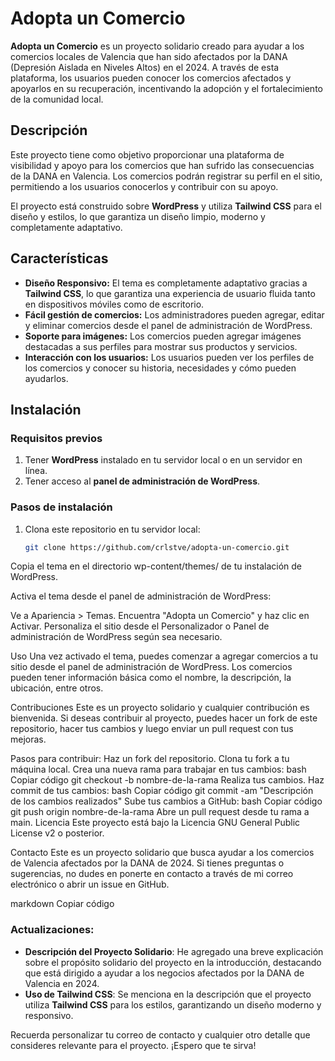 # Adopta un Comercio

**Adopta un Comercio** es un proyecto solidario creado para ayudar a los comercios locales de Valencia que han sido afectados por la DANA (Depresión Aislada en Niveles Altos) en el 2024. A través de esta plataforma, los usuarios pueden conocer los comercios afectados y apoyarlos en su recuperación, incentivando la adopción y el fortalecimiento de la comunidad local.

## Descripción

Este proyecto tiene como objetivo proporcionar una plataforma de visibilidad y apoyo para los comercios que han sufrido las consecuencias de la DANA en Valencia. Los comercios podrán registrar su perfil en el sitio, permitiendo a los usuarios conocerlos y contribuir con su apoyo.

El proyecto está construido sobre **WordPress** y utiliza **Tailwind CSS** para el diseño y estilos, lo que garantiza un diseño limpio, moderno y completamente adaptativo.

## Características

- **Diseño Responsivo:** El tema es completamente adaptativo gracias a **Tailwind CSS**, lo que garantiza una experiencia de usuario fluida tanto en dispositivos móviles como de escritorio.
- **Fácil gestión de comercios:** Los administradores pueden agregar, editar y eliminar comercios desde el panel de administración de WordPress.
- **Soporte para imágenes:** Los comercios pueden agregar imágenes destacadas a sus perfiles para mostrar sus productos y servicios.
- **Interacción con los usuarios:** Los usuarios pueden ver los perfiles de los comercios y conocer su historia, necesidades y cómo pueden ayudarlos.

## Instalación

### Requisitos previos

1. Tener **WordPress** instalado en tu servidor local o en un servidor en línea.
2. Tener acceso al **panel de administración de WordPress**.

### Pasos de instalación

1. Clona este repositorio en tu servidor local:
   ```bash
   git clone https://github.com/crlstve/adopta-un-comercio.git
Copia el tema en el directorio wp-content/themes/ de tu instalación de WordPress.

Activa el tema desde el panel de administración de WordPress:

Ve a Apariencia > Temas.
Encuentra "Adopta un Comercio" y haz clic en Activar.
Personaliza el sitio desde el Personalizador o Panel de administración de WordPress según sea necesario.

Uso
Una vez activado el tema, puedes comenzar a agregar comercios a tu sitio desde el panel de administración de WordPress. Los comercios pueden tener información básica como el nombre, la descripción, la ubicación, entre otros.

Contribuciones
Este es un proyecto solidario y cualquier contribución es bienvenida. Si deseas contribuir al proyecto, puedes hacer un fork de este repositorio, hacer tus cambios y luego enviar un pull request con tus mejoras.

Pasos para contribuir:
Haz un fork del repositorio.
Clona tu fork a tu máquina local.
Crea una nueva rama para trabajar en tus cambios:
bash
Copiar código
git checkout -b nombre-de-la-rama
Realiza tus cambios.
Haz commit de tus cambios:
bash
Copiar código
git commit -am "Descripción de los cambios realizados"
Sube tus cambios a GitHub:
bash
Copiar código
git push origin nombre-de-la-rama
Abre un pull request desde tu rama a main.
Licencia
Este proyecto está bajo la Licencia GNU General Public License v2 o posterior.

Contacto
Este es un proyecto solidario que busca ayudar a los comercios de Valencia afectados por la DANA de 2024. Si tienes preguntas o sugerencias, no dudes en ponerte en contacto a través de mi correo electrónico o abrir un issue en GitHub.

markdown
Copiar código

### Actualizaciones:
- **Descripción del Proyecto Solidario**: He agregado una breve explicación sobre el propósito solidario del proyecto en la introducción, destacando que está dirigido a ayudar a los negocios afectados por la DANA de Valencia en 2024.
- **Uso de Tailwind CSS**: Se menciona en la descripción que el proyecto utiliza **Tailwind CSS** para los estilos, garantizando un diseño moderno y responsivo.

Recuerda personalizar tu correo de contacto y cualquier otro detalle que consideres relevante para el proyecto. ¡Espero que te sirva!
